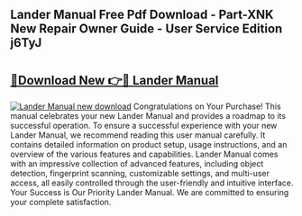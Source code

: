 ## Lander Manual Free Pdf Download - Part-XNK New Repair Owner Guide - User Service Edition j6TyJ

# <h2><a href="http://cf20027.oget.top/?id=Lander+Manual">🔗Download New 👉🔴 Lander Manual</a></h2>

[![Lander Manual new download](https://i.imgur.com/5g1atiW.png)](http://cf20027.oget.top/?id=Lander+Manual)
Congratulations on Your Purchase! This manual celebrates your new Lander Manual and provides a roadmap to its successful operation. To ensure a successful experience with your new Lander Manual, we recommend reading this user manual carefully. It contains detailed information on product setup, usage instructions, and an overview of the various features and capabilities. Lander Manual comes with an impressive collection of advanced features, including object detection, fingerprint scanning, customizable settings, and multi-user access, all easily controlled through the user-friendly and intuitive interface. Your Success is Our Priority Lander Manual. We are committed to ensuring your complete satisfaction.

